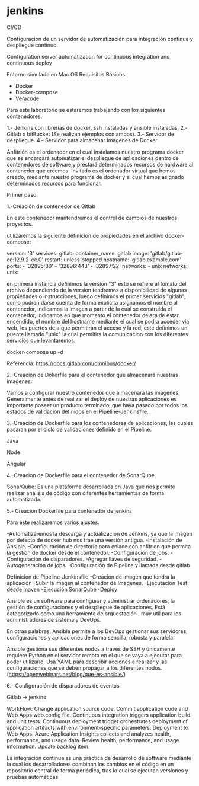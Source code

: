 # jenkins
CI/CD

Configuración de un servidor de automatización para integración continua y despliegue continuo.

Configuration server automatization for continuous integration and continuous deploy

Entorno simulado en Mac OS
Requisitos Básicos:

- Docker
- Docker-compose
- Veracode

Para este laboratorio se estaremos trabajando con los siguientes contenedores:

1.- Jenkins con librerias de docker, ssh instaladas y ansible instaladas.
2.- Gitlab o bitBucket (Se realizan ejemplos con ambos).
3.- Servidor de despliegue.
4.- Servidor para almacenar Imagenes de Docker


Anfitrión es el ordenador en el cual instalamos nuestro programa docker que se encargará automatizar el despliegue de aplicaciones dentro de contenedores de software,y prestará determinados recursos de hardware al conteneder que creemos.
Invitado es el ordenador virtual que hemos creado, mediante nuestro programa de docker y al cual hemos asignado determinados recursos para funcionar.


Primer paso:

1.-Creación de contenedor de Gitlab

En este contenedor mantendremos el control de cambios de nuestros proyectos.

utilizaremos la siguiente definicion de propiedades en el archivo docker-compose:

version: '3'
services:
   gitlab:
     container_name: gitlab
     image: 'gitlab/gitlab-ce:12.9.2-ce.0'
     restart: unless-stopped
     hostname: 'gitlab.example.com'
     ports:
       - '32895:80'
       - '32896:443'
       - '32897:22'
     networks:
      - unix
networks:
  unix:

en primera instancia definimos la version "3" esto se refiere al fomato del archivo dependiendo de la version tendremos a disponibilidad de algunas propiedades o instrucciones, luego definimos el primer servicios "gitlab", como podran darse cuenta de forma explicita asignamos el nombre al contenedor, indicamos la imagen a partir de la cual se construida el contenedor, indicamos en que momento el contenedor dejara de estar encendido, el nombre del hostname mediante el cual se podra acceder via web, los puertos de a que permitiran el acceso y la red, este definimos un puente llamado "unix" la cual permitira la comunicacion con los diferentes servicios que levantaremos.



docker-compose up -d



Referencia: https://docs.gitlab.com/omnibus/docker/


2.-Creación de Dokerfile para el contenedor que almacenará nuestras imagenes.

Vamos a configurar nuestro contenedor que almacenará las imagenes. Generalmente antes de realizar el deploy de nuestras aplicaciones es importante poseer un producto terminado, que haya pasado por todos los estados de validación definidos en el Pipeline-Jenkinsfile.




3.-Creación de Dockerfile para los contenedores de aplicaciones, las cuales pasaran por el ciclo de validaciones definido en el Pipeline.

Java

Node

Angular

4.-Creacion de Dockerfile para el contenedor de SonarQube

SonarQube: Es una plataforma desarrollada en Java que nos permite realizar análisis de código con diferentes herramientas de forma automatizada.

5.- Creacion Dockerfile para contenedor de jenkins

Para éste realizaremos varios ajustes:

-Automatizaremos la descarga y actualización de Jenkins, ya que la imagen por defecto de docker hub nos trae una versión antigua.
-Instalación de Ansible.
-Configuración de directorio para enlace con anfitrion que permita la gestion de docker desde el contenedor.
-Configuracion de jobs.
-Configuración de disparadores.
-Agregar llaves de seguridad.
-Autogeneración de jobs.
-Configuración de Pipeline y llamada desde gitlab

Definición de Pipeline-Jenkinsfile
  -Creación de imagen que tendra la aplicación
    -Subir la imagen al contenedor de Imagenes.
  -Ejecutación Test desde maven
  -Ejecución SonarQube
  -Deploy


Ansible es un software para configurar y administrar ordenadores, la gestión de configuraciones y el despliegue de aplicaciones. Está categorizado como una herramienta de orquestación , muy útil para los administradores de sistema y DevOps.

En otras palabras, Ansible permite a los DevOps gestionar sus servidores, configuraciones y aplicaciones de forma sencilla, robusta y paralela.

Ansible gestiona sus diferentes nodos a través de SSH y únicamente requiere Python en el servidor remoto en el que se vaya a ejecutar para poder utilizarlo. Usa YAML para describir acciones a realizar y las configuraciones que se deben propagar a los diferentes nodos.(https://openwebinars.net/blog/que-es-ansible/)

6.- Configuración de disparadores de eventos

Gitlab -> jenkins

WorkFlow:
Change application source code.
Commit application code and Web Apps web.config file.
Continuous integration triggers application build and unit tests.
Continuous deployment trigger orchestrates deployment of application artifacts with environment-specific parameters.
Deployment to Web Apps.
Azure Application Insights collects and analyzes health, performance, and usage data.
Review health, performance, and usage information.
Update backlog item.



La integración continua es una práctica de desarrollo de software mediante la cual los desarrolladores combinan los cambios en el código en un repositorio central de forma periódica, tras lo cual se ejecutan versiones y pruebas automáticas
